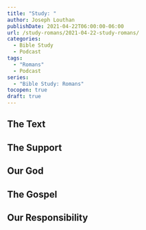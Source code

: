 ```yaml
---
title: "Study: "
author: Joseph Louthan
publishDate: 2021-04-22T06:00:00-06:00
url: /study-romans/2021-04-22-study-romans/
categories:
  - Bible Study
  - Podcast
tags:
  - "Romans"
  - Podcast
series:
  - "Bible Study: Romans"
tocopen: true
draft: true
---
```

## The Text

## The Support

## Our God

## The Gospel

## Our Responsibility


